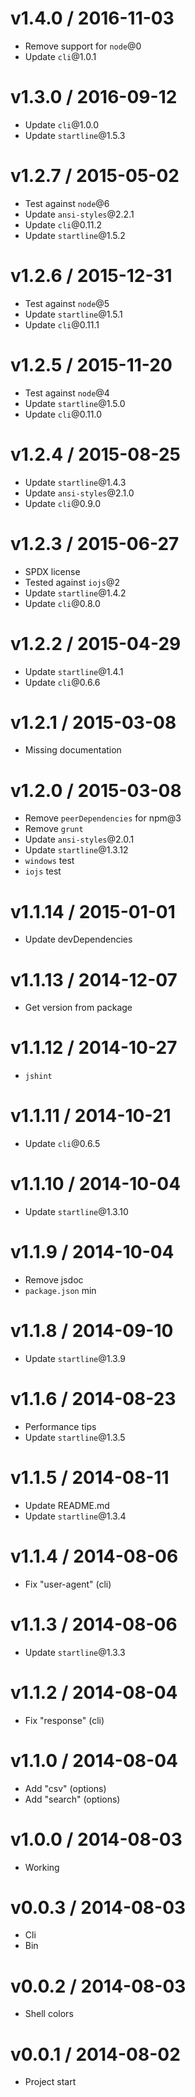 v1.4.0 / 2016-11-03
==================

  * Remove support for `node`@0
  * Update `cli`@1.0.1

v1.3.0 / 2016-09-12
==================

  * Update `cli`@1.0.0
  * Update `startline`@1.5.3

v1.2.7 / 2015-05-02
==================

  * Test against `node`@6
  * Update `ansi-styles`@2.2.1
  * Update `cli`@0.11.2
  * Update `startline`@1.5.2

v1.2.6 / 2015-12-31
==================

  * Test against `node`@5
  * Update `startline`@1.5.1
  * Update `cli`@0.11.1

v1.2.5 / 2015-11-20
==================

  * Test against `node`@4
  * Update `startline`@1.5.0
  * Update `cli`@0.11.0

v1.2.4 / 2015-08-25
==================

  * Update `startline`@1.4.3
  * Update `ansi-styles`@2.1.0
  * Update `cli`@0.9.0

v1.2.3 / 2015-06-27
==================

  * SPDX license
  * Tested against `iojs`@2
  * Update `startline`@1.4.2
  * Update `cli`@0.8.0

v1.2.2 / 2015-04-29
==================

  * Update `startline`@1.4.1
  * Update `cli`@0.6.6

v1.2.1 / 2015-03-08
==================

  * Missing documentation

v1.2.0 / 2015-03-08
==================

  * Remove `peerDependencies` for npm@3
  * Remove `grunt`
  * Update `ansi-styles`@2.0.1
  * Update `startline`@1.3.12
  * `windows` test
  * `iojs` test

v1.1.14 / 2015-01-01
==================

  * Update devDependencies

v1.1.13 / 2014-12-07
==================

  * Get version from package

v1.1.12 / 2014-10-27
==================

  * `jshint`

v1.1.11 / 2014-10-21
==================

  * Update `cli`@0.6.5

v1.1.10 / 2014-10-04
==================

  * Update `startline`@1.3.10

v1.1.9 / 2014-10-04
==================

  * Remove jsdoc
  * `package.json` min

v1.1.8 / 2014-09-10
==================

  * Update `startline`@1.3.9

v1.1.6 / 2014-08-23
==================

  * Performance tips
  * Update `startline`@1.3.5

v1.1.5 / 2014-08-11
==================

  * Update README.md
  * Update `startline`@1.3.4

v1.1.4 / 2014-08-06
==================

  * Fix "user-agent" (cli)

v1.1.3 / 2014-08-06
==================

  * Update `startline`@1.3.3

v1.1.2 / 2014-08-04
==================

  * Fix "response" (cli)

v1.1.0 / 2014-08-04
==================

  * Add "csv" (options)
  * Add "search" (options)

v1.0.0 / 2014-08-03
==================

  * Working

v0.0.3 / 2014-08-03
==================

  * Cli
  * Bin

v0.0.2 / 2014-08-03
==================

  * Shell colors

v0.0.1 / 2014-08-02
==================

  * Project start
